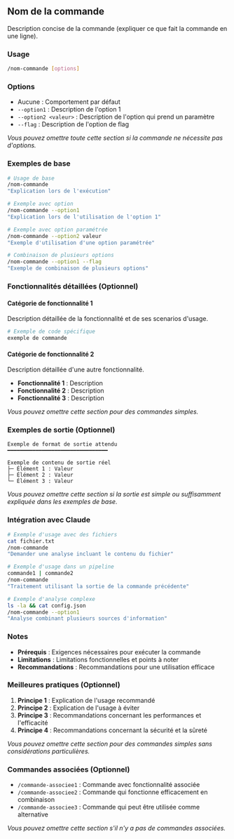 ## Nom de la commande

Description concise de la commande (expliquer ce que fait la commande en une ligne).

<!--
Notes d'utilisation du modèle :
- Sections requises : Titre, Description, Usage, Exemples de base, Intégration avec Claude, Notes
- Sections optionnelles : Options, Fonctionnalités détaillées, Exemples de sortie, Meilleures pratiques, Commandes associées
- N'utilisez que les sections nécessaires selon la complexité de la commande
-->

### Usage

```bash
/nom-commande [options]
```

### Options

- Aucune : Comportement par défaut
- `--option1` : Description de l'option 1
- `--option2 <valeur>` : Description de l'option qui prend un paramètre
- `--flag` : Description de l'option de flag

_Vous pouvez omettre toute cette section si la commande ne nécessite pas d'options._

### Exemples de base

```bash
# Usage de base
/nom-commande
"Explication lors de l'exécution"

# Exemple avec option
/nom-commande --option1
"Explication lors de l'utilisation de l'option 1"

# Exemple avec option paramétrée
/nom-commande --option2 valeur
"Exemple d'utilisation d'une option paramétrée"

# Combinaison de plusieurs options
/nom-commande --option1 --flag
"Exemple de combinaison de plusieurs options"
```

### Fonctionnalités détaillées (Optionnel)

#### Catégorie de fonctionnalité 1

Description détaillée de la fonctionnalité et de ses scenarios d'usage.

```bash
# Exemple de code spécifique
exemple de commande
```

#### Catégorie de fonctionnalité 2

Description détaillée d'une autre fonctionnalité.

- **Fonctionnalité 1** : Description
- **Fonctionnalité 2** : Description
- **Fonctionnalité 3** : Description

_Vous pouvez omettre cette section pour des commandes simples._

### Exemples de sortie (Optionnel)

```text
Exemple de format de sortie attendu
━━━━━━━━━━━━━━━━━━━━━━━━━━━━━━━━

Exemple de contenu de sortie réel
├─ Élément 1 : Valeur
├─ Élément 2 : Valeur
└─ Élément 3 : Valeur
```

_Vous pouvez omettre cette section si la sortie est simple ou suffisamment expliquée dans les exemples de base._

### Intégration avec Claude

```bash
# Exemple d'usage avec des fichiers
cat fichier.txt
/nom-commande
"Demander une analyse incluant le contenu du fichier"

# Exemple d'usage dans un pipeline
commande1 | commande2
/nom-commande
"Traitement utilisant la sortie de la commande précédente"

# Exemple d'analyse complexe
ls -la && cat config.json
/nom-commande --option1
"Analyse combinant plusieurs sources d'information"
```

### Notes

- **Prérequis** : Exigences nécessaires pour exécuter la commande
- **Limitations** : Limitations fonctionnelles et points à noter
- **Recommandations** : Recommandations pour une utilisation efficace

### Meilleures pratiques (Optionnel)

1. **Principe 1** : Explication de l'usage recommandé
2. **Principe 2** : Explication de l'usage à éviter
3. **Principe 3** : Recommandations concernant les performances et l'efficacité
4. **Principe 4** : Recommandations concernant la sécurité et la sûreté

_Vous pouvez omettre cette section pour des commandes simples sans considérations particulières._

### Commandes associées (Optionnel)

- `/commande-associee1` : Commande avec fonctionnalité associée
- `/commande-associee2` : Commande qui fonctionne efficacement en combinaison
- `/commande-associee3` : Commande qui peut être utilisée comme alternative

_Vous pouvez omettre cette section s'il n'y a pas de commandes associées._
